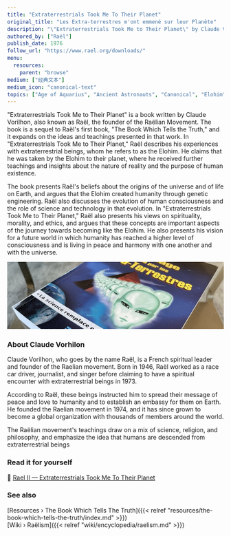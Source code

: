 ```yaml
---
title: "Extraterrestrials Took Me To Their Planet"
original_title: "Les Extra-terrestres m'ont emmené sur leur Planète"
description: "\"Extraterrestrials Took Me to Their Planet\" by Claude Vorilhon, known as Raël, is a sequel to his first book, “The Book Which Tells the Truth.” In this work, Raël details his alleged encounters with extraterrestrial beings, the Elohim, claiming he was taken to their planet. Here, he received teachings about the nature of reality and human existence. The book delves into Raël's beliefs about the universe and life on Earth's origins, suggesting that humanity was created through genetic engineering by the Elohim. It discusses the evolution of human consciousness and the role of science and technology in this process."
authored_by: ["Raël"]
publish_date: 1976
follow_url: "https://www.rael.org/downloads/"
menu:
  resources:
    parent: "browse"
medium: ["经典文本"]
medium_icon: "canonical-text"
topics: ["Age of Aquarius", "Ancient Astronauts", "Canonical", "Elohim", "Intelligent Design", "Neo-Euhemerism", "Raëlism", "Religion", "Syncretism"]
---
```


"Extraterrestrials Took Me to Their Planet" is a book written by Claude Vorilhon, also known as Raël, the founder of the Raëlian Movement. The book is a sequel to Raël's first book, "The Book Which Tells the Truth," and it expands on the ideas and teachings presented in that work. In "Extraterrestrials Took Me to Their Planet," Raël describes his experiences with extraterrestrial beings, whom he refers to as the Elohim. He claims that he was taken by the Elohim to their planet, where he received further teachings and insights about the nature of reality and the purpose of human existence.

The book presents Raël's beliefs about the origins of the universe and of life on Earth, and argues that the Elohim created humanity through genetic engineering. Raël also discusses the evolution of human consciousness and the role of science and technology in that evolution. In "Extraterrestrials Took Me to Their Planet," Raël also presents his views on spirituality, morality, and ethics, and argues that these concepts are important aspects of the journey towards becoming like the Elohim. He also presents his vision for a future world in which humanity has reached a higher level of consciousness and is living in peace and harmony with one another and with the universe.

![Image](images/le-message-book.jpg "Extraterrestrials Took Me To Their Planet, 1976 — Raël")

### About Claude Vorhilon

Claude Vorilhon, who goes by the name Raël, is a French spiritual leader and founder of the Raelian movement. Born in 1946, Raël worked as a race car driver, journalist, and singer before claiming to have a spiritual encounter with extraterrestrial beings in 1973.

According to Raël, these beings instructed him to spread their message of peace and love to humanity and to establish an embassy for them on Earth. He founded the Raelian movement in 1974, and it has since grown to become a global organization with thousands of members around the world.

The Raëlian movement's teachings draw on a mix of science, religion, and philosophy, and emphasize the idea that humans are descended from extraterrestrial beings

### Read it for yourself

📖  [Rael II — Extraterrestrials Took Me To Their Planet](https://wheelofheaven.github.io/rael-two-extraterrestrials-took-me-to-their-planet/)

### See also

[Resources › The Book Which Tells The Truth]({{< relref "resources/the-book-which-tells-the-truth/index.md" >}})</br>
[Wiki › Raëlism]({{< relref "wiki/encyclopedia/raelism.md" >}})</br>
